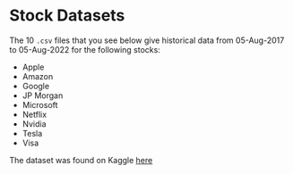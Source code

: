 # Stock Datasets

The 10 `.csv` files that you see below give historical data from 05-Aug-2017 to 05-Aug-2022 for the following stocks:
- Apple
- Amazon
- Google
- JP Morgan
- Microsoft
- Netflix
- Nvidia
- Tesla
- Visa

The dataset was found on Kaggle [here](https://www.kaggle.com/datasets/mdwaquarazam/stock-price-history-top-10-companies?resource=download)
